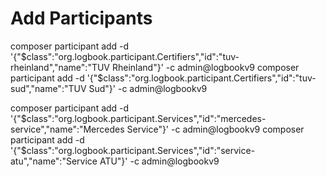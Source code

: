 # Add Participants
composer participant add -d '{"$class":"org.logbook.participant.Certifiers","id":"tuv-rheinland","name":"TUV Rheinland"}' -c admin@logbookv9
composer participant add -d '{"$class":"org.logbook.participant.Certifiers","id":"tuv-sud","name":"TUV Sud"}' -c admin@logbookv9

composer participant add -d '{"$class":"org.logbook.participant.Services","id":"mercedes-service","name":"Mercedes Service"}' -c admin@logbookv9
composer participant add -d '{"$class":"org.logbook.participant.Services","id":"service-atu","name":"Service ATU"}' -c admin@logbookv9
